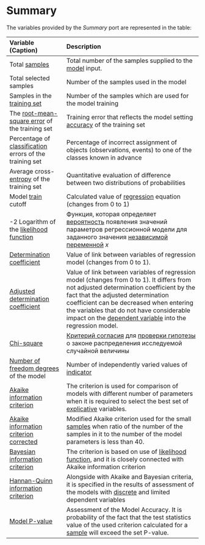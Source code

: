 # Summary

The variables provided by the *Summary* port are represented in the table:

| Variable (Caption) | Description |
|:-------|:-------|
| Total [samples](https://wiki.loginom.ru/articles/training-sample.html) | Total number of the samples supplied to the [model](https://wiki.loginom.ru/articles/taught-model.html) input. |
| Total selected samples | Number of the samples used in the model |
| Samples in the [training set](https://wiki.loginom.ru/articles/training-set.html) | Number of the samples which are used for the model training |
| The [ root-mean-square error](https://wiki.loginom.ru/articles/standard-estimation-error.html) of the training set | Training error that reflects the model setting [accuracy](https://wiki.loginom.ru/articles/precision.html) of the training set |
| Percentage of [classification](https://wiki.loginom.ru/articles/classification.html) errors of the training set | Percentage of incorrect assignment of objects (observations, events) to one of the classes known in advance  |
| Average cross-[entropy](https://wiki.loginom.ru/articles/maximum-entropy-method.html) of the training set | Quantitative evaluation of difference between two distributions of probabilities |
| Model [train](https://wiki.loginom.ru/articles/training.html) cutoff | Calculated value of [regression](https://wiki.loginom.ru/articles/regression.html) equation (changes from 0 to 1) |
| -2 Logarithm of the [likelihood function](https://wiki.loginom.ru/articles/plausibility-function.html) | Функция, которая определяет [вероятность](https://wiki.loginom.ru/articles/prior-probability.html) появления значений параметров  регрессионной модели для заданного значения [независимой переменной](https://wiki.loginom.ru/articles/input-variable.html) *x* |
| [Determination coefficient](https://wiki.loginom.ru/articles/coefficient-of-determination.html) | Value of link between variables of regression model (changes from 0 to 1). |
| [Adjusted determination coefficient](https://wiki.loginom.ru/articles/coefficient-determ-adj.html) | Value of link between variables of regression model (changes from 0 to 1). It differs from not adjusted determination coefficient by the fact that the adjusted determination coefficient can be decreased when entering the variables that do not have considerable impact on the [dependent variable](https://wiki.loginom.ru/articles/output-variable.html) into the regression model. |
| [Chi-square](https://wiki.loginom.ru/articles/chi-square-test.html) | [Критерий согласия](https://wiki.loginom.ru/articles/fitting-criterion.html) для [проверки гипотезы](https://wiki.loginom.ru/articles/hypotesis-testing.html) о законе распределения исследуемой случайной величины |
| [Number of freedom degrees](https://wiki.loginom.ru/articles/degrees-of-freedom.html) of the model | Number of independently varied values of [indicator](https://wiki.loginom.ru/articles/attribute.html) |
| [Akaike information criterion](https://wiki.loginom.ru/articles/aic.html) | The criterion is used for comparison of models with different number of parameters when it is required to select the best set of [explicative](https://wiki.loginom.ru/articles/input-variable.html) variables. |
| [Akaike information criterion corrected](https://wiki.loginom.ru/articles/aicc.html) | Modified Akaike criterion used for the small [samples](https://wiki.loginom.ru/articles/sample.html) when ratio of the number of the samples in it to the number of the model parameters is less than 40. |
| [Bayesian information criterion](https://wiki.loginom.ru/articles/bic.html) | The criterion is based on use of [likelihood function](https://wiki.loginom.ru/articles/plausibility-function.html), and it is closely connected with Akaike information criterion |
| [Hannan-Quinn information criterion](https://wiki.loginom.ru/articles/hq.html) | Alongside with Akaike and Bayesian criteria, it is specified in the results of assessment of the models with [discrete](https://ru.wikipedia.org/wiki/%D0%9A%D0%B0%D1%87%D0%B5%D1%81%D1%82%D0%B2%D0%B5%D0%BD%D0%BD%D0%B0%D1%8F_%D0%BF%D0%B5%D1%80%D0%B5%D0%BC%D0%B5%D0%BD%D0%BD%D0%B0%D1%8F) and limited dependent variables |
| [Model P-value](https://wiki.loginom.ru/articles/p-value.html) | Assessment of the Model Accuracy. It is probability of the fact that the test statistics value of the used criterion calculated for a [sample](https://wiki.loginom.ru/articles/sample.html) will exceed the set P-value. |